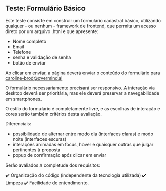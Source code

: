## Teste: Formulário Básico

Este teste consiste em construir um formulário cadastral básico, utilizando qualquer - ou nenhum - framework de frontend, que permita um acesso direto por um arquivo .html e que apresente:

- Nome completo
- Email
- Telefone
- senha e validação de senha
- botão de enviar

Ao clicar em enviar, a página deverá enviar o conteúdo do formulário para caroline-brod@overmind.ai

O formulário necessariamente precisará ser responsivo. A interação via desktop deverá ser prioritária, mas ele deverá preservar a navegabilidade em smartphones.

O estilo do formulário é completamente livre, e as escolhas de interação e cores serão também critérios desta avaliação.

Diferenciais:
- possibilidade de alternar entre modo dia (interfaces claras) e modo noite (interfaces escuras)
- interações animadas em focus, hover e quaisquer outras que julgar pertinentes à proposta
- popup de confirmação após clicar em enviar


Serão avaliados a completude dos requisitos:

✔️  Organização do código (independente da tecnologia utilizada)
✔️  Limpeza
✔️  Facilidade de entendimento.